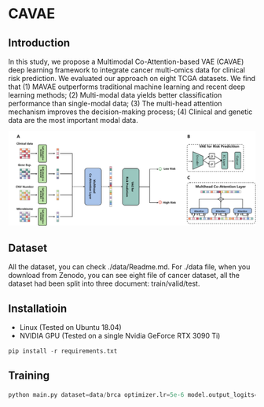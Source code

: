 # **CAVAE**

## Introduction

In this study, we propose a Multimodal Co-Attention-based VAE (CAVAE) deep learning framework to integrate cancer multi-omics data for clinical risk prediction.  We evaluated our approach on eight TCGA datasets. We find that (1) MAVAE outperforms traditional machine learning and recent deep learning methods; (2) Multi-modal data yields better classification performance than single-modal data; (3) The multi-head attention mechanism improves the decision-making process; (4) Clinical and genetic data are the most important modal data. 

![](https://github.com/wenwenmin/CAVAE/blob/main/CAVAE.png)

## Dataset
All the dataset, you can check ./data/Readme.md.
For ./data file, when you download from Zenodo, you can see eight file of cancer dataset, all the dataset had been split into three document: train/valid/test.

## Installatioin

- Linux (Tested on Ubuntu 18.04)
- NVIDIA GPU (Tested on a single Nvidia GeForce RTX 3090 Ti)

```python
pip install -r requirements.txt
```

## Training

```python
python main.py dataset=data/brca optimizer.lr=5e-6 model.output_logits=1 model=multi_modal_pretrained_vit_lab meta.prefix_name=CXR scheduler=cosine_annealing epochs=200 meta.batch_size=50 meta.cross_validation=False meta.num_workers=20 model.transforms.img_size=384 meta.gpus=[2] meta.imbalance_handler=None optimizer.name=AdamW optimizer.lr_scheduler=None model.meta.p_visual_dropout=.0 model.meta.p_feature_dropout=1.0
```

